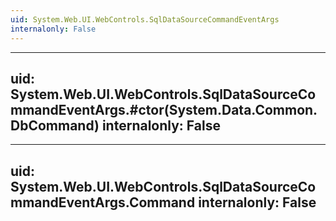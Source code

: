 ```yaml
---
uid: System.Web.UI.WebControls.SqlDataSourceCommandEventArgs
internalonly: False
---
```


---
uid: System.Web.UI.WebControls.SqlDataSourceCommandEventArgs.#ctor(System.Data.Common.DbCommand)
internalonly: False
---

---
uid: System.Web.UI.WebControls.SqlDataSourceCommandEventArgs.Command
internalonly: False
---
